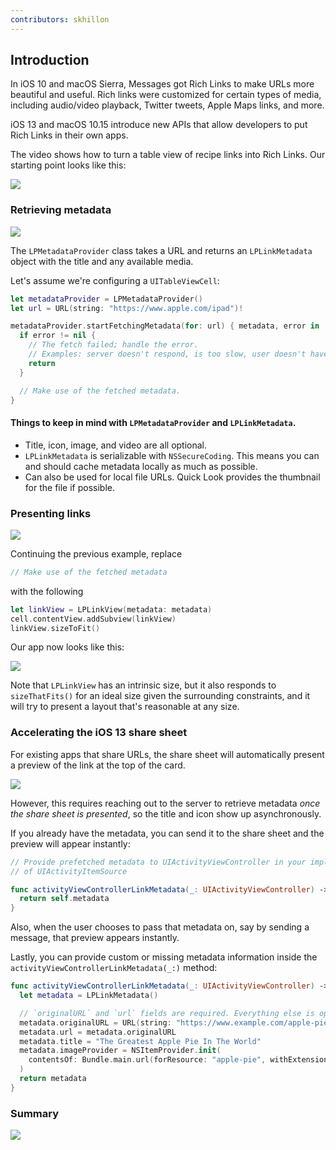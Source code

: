 ```yaml
---
contributors: skhillon
---
```


## Introduction
In iOS 10 and macOS Sierra, Messages got Rich Links to make URLs more beautiful and useful. Rich links were customized for certain types of media, including audio/video playback, Twitter tweets, Apple Maps links, and more.

iOS 13 and macOS 10.15 introduce new APIs that allow developers to put Rich Links in their own apps.

The video shows how to turn a table view of recipe links into Rich Links. Our starting point looks like this:

![][starting_point]

### Retrieving metadata
![][lp_metadata_diagram]

The `LPMetadataProvider` class takes a URL and returns an `LPLinkMetadata` object with the title and any available media.

Let's assume we're configuring a `UITableViewCell`:
```swift
let metadataProvider = LPMetadataProvider()
let url = URL(string: "https://www.apple.com/ipad")!

metadataProvider.startFetchingMetadata(for: url) { metadata, error in
  if error != nil {
    // The fetch failed; handle the error.
    // Examples: server doesn't respond, is too slow, user doesn't have network.
    return
  }

  // Make use of the fetched metadata.
}
```

#### Things to keep in mind with `LPMetadataProvider` and `LPLinkMetadata`.
- Title, icon, image, and video are all optional.
- `LPLinkMetadata` is serializable with `NSSecureCoding`. This means you can and should cache metadata locally as much as possible.
- Can also be used for local file URLs. Quick Look provides the thumbnail for the file if possible.

### Presenting links
![][lp_link_view]

Continuing the previous example, replace

```swift
// Make use of the fetched metadata
```

with the following

```swift
let linkView = LPLinkView(metadata: metadata)
cell.contentView.addSubview(linkView)
linkView.sizeToFit()
```

Our app now looks like this:

![][rich_links]

Note that `LPLinkView` has an intrinsic size, but it also responds to `sizeThatFits()` for an ideal size given the surrounding constraints, and it will try to present a layout that's reasonable at any size.


### Accelerating the iOS 13 share sheet

For existing apps that share URLs, the share sheet will automatically present a preview of the link at the top of the card.

![][link_at_top]

However, this requires reaching out to the server to retrieve metadata *once the share sheet is presented*, so the title and icon show up asynchronously.

If you already have the metadata, you can send it to the share sheet and the preview will appear instantly:

```swift
// Provide prefetched metadata to UIActivityViewController in your implementation
// of UIActivityItemSource

func activityViewControllerLinkMetadata(_: UIActivityViewController) -> LPLinkMetadata? {
  return self.metadata
}
```

Also, when the user chooses to pass that metadata on, say by sending a message, that preview appears instantly.

Lastly, you can provide custom or missing metadata information inside the `activityViewControllerLinkMetadata(_:)` method:

```swift
func activityViewControllerLinkMetadata(_: UIActivityViewController) -> LPLinkMetadata? {
  let metadata = LPLinkMetadata()

  // `originalURL` and `url` fields are required. Everything else is optional.
  metadata.originalURL = URL(string: "https://www.example.com/apple-pie")
  metadata.url = metadata.originalURL
  metadata.title = "The Greatest Apple Pie In The World"
  metadata.imageProvider = NSItemProvider.init(
    contentsOf: Bundle.main.url(forResource: "apple-pie", withExtension: "jpg")
  )
  return metadata
}
```

### Summary
![][summary]


[starting_point]: ../../../images/notes/wwdc19/262/starting_point.png

[lp_metadata_diagram]: ../../../images/notes/wwdc19/262/lp_metadata_diagram.png

[lp_link_view]: ../../../images/notes/wwdc19/262/lp_link_view.png

[rich_links]: ../../../images/notes/wwdc19/262/rich_links.png

[link_at_top]: ../../../images/notes/wwdc19/262/link_at_top.png

[summary]: ../../../images/notes/wwdc19/262/summary.png
